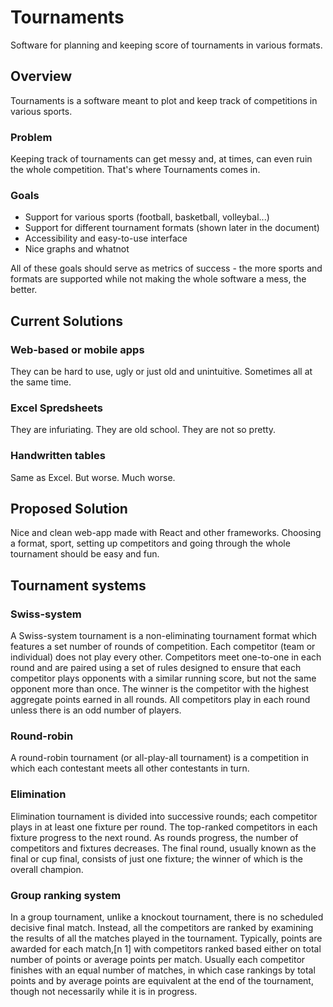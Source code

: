 # Tournaments

Software for planning and keeping score of tournaments in various formats.

## Overview

Tournaments is a software meant to plot and keep track of competitions in various sports. 

### Problem

Keeping track of tournaments can get messy and, at times, can even ruin the whole competition. That's where Tournaments comes in.

### Goals

* Support for various sports (football, basketball, volleybal...)
* Support for different tournament formats (shown later in the document)
* Accessibility and easy-to-use interface
* Nice graphs and whatnot

All of these goals should serve as metrics of success - the more sports and formats are supported while not making the whole software a mess, the better.

## Current Solutions

### Web-based or mobile apps

They can be hard to use, ugly or just old and unintuitive. Sometimes all at the same time.

### Excel Spredsheets

They are infuriating. They are old school. They are not so pretty.

### Handwritten tables

Same as Excel. But worse. Much worse.

## Proposed Solution

Nice and clean web-app made with React and other frameworks. Choosing a format, sport, setting up competitors and going through the whole tournament should be easy and fun.

## Tournament systems

### Swiss-system 

A Swiss-system tournament is a non-eliminating tournament format which features a set number of rounds of competition. Each competitor (team or individual) does not play every other. Competitors meet one-to-one in each round and are paired using a set of rules designed to ensure that each competitor plays opponents with a similar running score, but not the same opponent more than once. The winner is the competitor with the highest aggregate points earned in all rounds. All competitors play in each round unless there is an odd number of players.

### Round-robin 

A round-robin tournament (or all-play-all tournament) is a competition in which each contestant meets all other contestants in turn.

### Elimination

Elimination tournament is divided into successive rounds; each competitor plays in at least one fixture per round. The top-ranked competitors in each fixture progress to the next round. As rounds progress, the number of competitors and fixtures decreases. The final round, usually known as the final or cup final, consists of just one fixture; the winner of which is the overall champion.

### Group ranking system

In a group tournament, unlike a knockout tournament, there is no scheduled decisive final match. Instead, all the competitors are ranked by examining the results of all the matches played in the tournament. Typically, points are awarded for each match,[n 1] with competitors ranked based either on total number of points or average points per match. Usually each competitor finishes with an equal number of matches, in which case rankings by total points and by average points are equivalent at the end of the tournament, though not necessarily while it is in progress.